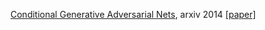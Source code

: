 [Conditional Generative Adversarial Nets](./CGAN), arxiv 2014 [[paper]](https://arxiv.org/abs/1411.1784)

